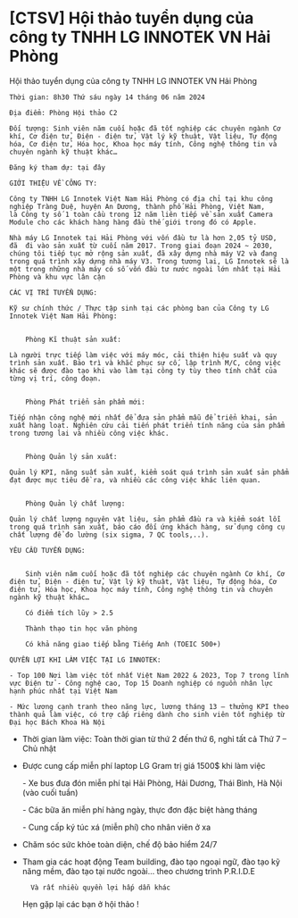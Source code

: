# [CTSV] Hội thảo tuyển dụng của công ty TNHH LG INNOTEK VN Hải Phòng

Hội thảo tuyển dụng của công ty TNHH LG INNOTEK VN Hải Phòng
        
	Thời gian: 8h30 Thứ sáu ngày 14 tháng 06 năm 2024

	Địa điểm: Phòng Hội thảo C2

	Đối tượng: Sinh viên năm cuối hoặc đã tốt nghiệp các chuyên ngành Cơ khí, Cơ điện tử, Điện - điện tử, Vật lý kỹ thuật, Vật liệu, Tự động hóa, Cơ điện tử, Hóa học, Khoa học máy tính, Công nghệ thông tin và chuyên ngành kỹ thuật khác…

	Đăng ký tham dự: tại đây

	GIỚI THIỆU VỀ CÔNG TY:

	Công ty TNHH LG Innotek Việt Nam Hải Phòng có địa chỉ tại khu công nghiệp Tràng Duệ, huyện An Dương, thành phố Hải Phòng, Việt Nam, là Công ty số 1 toàn cầu trong 12 năm liên tiếp về sản xuất Camera Module cho các khách hàng hàng đầu thế giới trong đó có Apple.

	Nhà máy LG Innotek tại Hải Phòng với vốn đầu tư là hơn 2,05 tỷ USD, đã  đi vào sản xuất từ cuối năm 2017. Trong giai đoạn 2024 ~ 2030, chúng tôi tiếp tục mở rộng sản xuất, đã xây dựng nhà máy V2 và đang trong quá trình xây dựng nhà máy V3. Trong tương lai, LG Innotek sẽ là một trong những nhà máy có số vốn đầu tư nước ngoài lớn nhất tại Hải Phòng và khu vực lân cận

	CÁC VỊ TRÍ TUYỂN DỤNG:

	Kỹ sư chính thức / Thực tập sinh tại các phòng ban của Công ty LG Innotek Việt Nam Hải Phòng:

	
		Phòng Kĩ thuật sản xuất:

	Là người trực tiếp làm việc với máy móc, cải thiện hiệu suất và quy trình sản xuất. Bảo trì và khắc phục sự cố, lập trình M/C, công việc khác sẽ được đào tạo khi vào làm tại công ty tùy theo tính chất của từng vị trí, công đoạn.

	
		Phòng Phát triển sản phẩm mới:

	Tiếp nhận công nghệ mới nhất để đưa sản phẩm mẫu để triển khai, sản xuất hàng loạt. Nghiên cứu cải tiến phát triển tính năng của sản phẩm trong tương lai và nhiều công việc khác.

	
		Phòng Quản lý sản xuất:

	Quản lý KPI, năng suất sản xuất, kiểm soát quá trình sản xuất sản phẩm đạt được mục tiêu đề ra, và nhiều các công việc khác liên quan.

	
		Phòng Quản lý chất lượng:

	Quản lý chất lượng nguyên vật liệu, sản phẩm đầu ra và kiểm soát lỗi trong quá trình sản xuất, báo cáo đối ứng khách hàng, sử dụng công cụ chất lượng để đo lường (six sigma, 7 QC tools,..).

	YÊU CẦU TUYỂN DỤNG:

	
		Sinh viên năm cuối hoặc đã tốt nghiệp các chuyên ngành Cơ khí, Cơ điện tử, Điện - điện tử, Vật lý kỹ thuật, Vật liệu, Tự động hóa, Cơ điện tử, Hóa học, Khoa học máy tính, Công nghệ thông tin và chuyên ngành kỹ thuật khác…
	
		Có điểm tích lũy > 2.5
	
		Thành thạo tin học văn phòng
	
		Có khả năng giao tiếp bằng Tiếng Anh (TOEIC 500+)

	QUYỀN LỢI KHI LÀM VIỆC TẠI LG INNOTEK:

	- Top 100 Nơi làm việc tốt nhất Việt Nam 2022 & 2023, Top 7 trong lĩnh vực Điện tử - Công nghệ cao, Top 15 Doanh nghiệp có nguồn nhân lực hạnh phúc nhất tại Việt Nam

	- Mức lương cạnh tranh theo năng lực, lương tháng 13 – thưởng KPI theo thành quả làm việc, có trợ cấp riêng dành cho sinh viên tốt nghiệp từ Đại học Bách Khoa Hà Nội
- Thời gian làm việc: Toàn thời gian từ thứ 2 đến thứ 6, nghỉ tất cả Thứ 7 – Chủ nhật
- Được cung cấp miễn phí laptop LG Gram trị giá 1500$ khi làm việc

	- Xe bus đưa đón miễn phí tại Hải Phòng, Hải Dương, Thái Bình, Hà Nội (vào cuối tuần)

	- Các bữa ăn miễn phí hàng ngày, thực đơn đặc biệt hàng tháng

	- Cung cấp ký túc xá (miễn phí) cho nhân viên ở xa
- Chăm sóc sức khỏe toàn diện, chế độ bảo hiểm 24/7
- Tham gia các hoạt động Team building, đào tạo ngoại ngữ, đào tạo kỹ năng mềm, đào tạo tại nước ngoài… theo chương trình P.R.I.D.E

	
		Và rất nhiều quyền lợi hấp dẫn khác

	Hẹn gặp lại các bạn ở hội thảo !